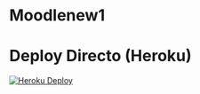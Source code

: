 # Moodlenew1
# Deploy Directo (Heroku)
[![Heroku Deploy](https://www.herokucdn.com/deploy/button.svg)](https://heroku.com/deploy?template=https://github.com/RockstarDevrloperCuba/BotMoodleEdit)
